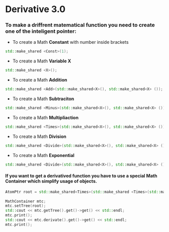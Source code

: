 # Derivative 3.0

### To make a driffrent matematical function you need to create one of the inteligent pointer:
+ To create a Math **Constant** with number inside brackets
```cpp
std::make_shared <Const>(1);
```
+ To create a Math **Variable X** 
```cpp
std::make_shared <X>();
```
+ To create a Math **Addition**
```cpp
std::make_shared <Add>(std::make_shared<X>(), std::make_shared<X> ());
```
+ To create a Math **Subtraciton**
```cpp
std::make_shared <Minus>(std::make_shared<X>(), std::make_shared<X> ());
```
+ To create a Math **Multipliaction**
```cpp
std::make_shared <Times>(std::make_shared<X>(), std::make_shared<X> ());
```
+ To create a Math **Division**
```cpp
std::make_shared <Divide>(std::make_shared<X>(), std::make_shared<X> ());
```
+ To create a Math **Exponential** 
```cpp
std::make_shared <Divide>(std::make_shared<X>(), std::make_shared<X> ());
```


#### If you want to get a derivatived function you have to use a special Math Container which simplify usage of objects.
```cpp
AtomPtr root = std::make_shared<Times>(std::make_shared <Times>(std::make_shared<X>(), std::make_shared<X>()), std::make_shared<X>());
	
MathContainer mtc;
mtc.setTree(root);
std::cout << mtc.getTree().get()->get() << std::endl;
mtc.print();
std::cout << mtc.derivate().get()->get() << std::endl;
mtc.print();
```